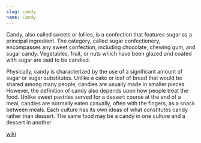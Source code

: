 ```yaml
---
slug: candy
name: Candy
---
```

Candy, also called sweets or lollies, is a confection that features sugar as a principal ingredient. The category, called sugar confectionery, encompasses any sweet confection, including chocolate, chewing gum, and sugar candy. Vegetables, fruit, or nuts which have been glazed and coated with sugar are said to be candied.

Physically, candy is characterized by the use of a significant amount of sugar or sugar substitutes. Unlike a cake or loaf of bread that would be shared among many people, candies are usually made in smaller pieces. However, the definition of candy also depends upon how people treat the food. Unlike sweet pastries served for a dessert course at the end of a meal, candies are normally eaten casually, often with the fingers, as a snack between meals. Each culture has its own ideas of what constitutes candy rather than dessert. The same food may be a candy in one culture and a dessert in another

[wiki](https://en.wikipedia.org/wiki/Candy)
